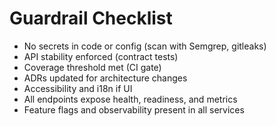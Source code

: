 # Guardrail Checklist

- No secrets in code or config (scan with Semgrep, gitleaks)
- API stability enforced (contract tests)
- Coverage threshold met (CI gate)
- ADRs updated for architecture changes
- Accessibility and i18n if UI
- All endpoints expose health, readiness, and metrics
- Feature flags and observability present in all services
